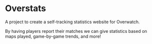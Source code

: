 # Overstats
A project to create a self-tracking statistics website for Overwatch. 

By having players report their matches we can give statistics based on maps played, game-by-game trends, and more!
